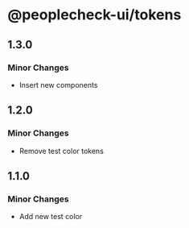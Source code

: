 # @peoplecheck-ui/tokens

## 1.3.0

### Minor Changes

- Insert new components

## 1.2.0

### Minor Changes

- Remove test color tokens

## 1.1.0

### Minor Changes

- Add new test color
